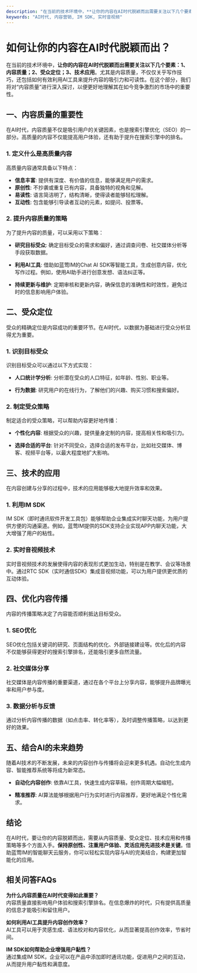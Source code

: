 ```yaml
---
description: "在当前的技术环境中，**让你的内容在AI时代脱颖而出需要关注以下几个要素：1、内容质量；2、受众定位；3、技术应用**。尤其是内容质量，不仅仅关乎写作技巧，还包括如何有效利用AI工具来提升内容的吸引力和可读性。在这个部分，我们将对“内容质量”进行深入探讨，以便更好地理解其在如今竞争激烈的市场中的重要性。"
keywords: "AI时代, 内容营销, IM SDK, 实时音视频"
---
```

# 如何让你的内容在AI时代脱颖而出？

在当前的技术环境中，**让你的内容在AI时代脱颖而出需要关注以下几个要素：1、内容质量；2、受众定位；3、技术应用**。尤其是内容质量，不仅仅关乎写作技巧，还包括如何有效利用AI工具来提升内容的吸引力和可读性。在这个部分，我们将对“内容质量”进行深入探讨，以便更好地理解其在如今竞争激烈的市场中的重要性。

## **一、内容质量的重要性**

在AI时代，内容质量不仅是吸引用户的关键因素，也是搜索引擎优化（SEO）的一部分。高质量的内容不仅能提高用户体验，还有助于提升在搜索引擎中的排名。

### 1. 定义什么是高质量内容

高质量内容通常具备以下特点：

- **信息丰富**: 提供有深度、有价值的信息，能够满足用户的需求。
- **原创性**: 不抄袭或重复已有内容，具备独特的视角和见解。
- **易读性**: 语言简洁明了，结构清晰，使得读者能够轻松理解。
- **互动性**: 包含能够引导读者互动的元素，如提问、投票等。

### 2. 提升内容质量的策略

为了提升内容的质量，可以采用以下策略：

- **研究目标受众**: 确定目标受众的需求和偏好，通过调查问卷、社交媒体分析等手段获取数据。

- **利用AI工具**: 借助如蓝莺IM的Chat AI SDK等智能工具，生成创意内容，优化写作过程。例如，使用AI助手进行创意发想、语法纠正等。

- **持续更新与维护**: 定期审核和更新内容，确保信息的准确性和时效性，避免过时的信息影响用户体验。

## **二、受众定位**

受众的精确定位是内容成功的重要环节。在AI时代，以数据为基础进行受众分析显得尤为重要。

### 1. 识别目标受众

识别目标受众可以通过以下方式实现：

- **人口统计学分析**: 分析潜在受众的人口特征，如年龄、性别、职业等。

- **行为数据**: 研究用户的在线行为，了解他们的兴趣、购买习惯和搜索偏好。

### 2. 制定受众策略

制定适合的受众策略，可以帮助内容更好地传播：

- **个性化内容**: 根据受众的兴趣，提供量身定制的内容，提高相关性和吸引力。

- **选择合适的平台**: 针对不同受众，选择合适的发布平台，比如社交媒体、博客、视频平台等，以最大程度地扩大影响。

## **三、技术的应用**

在内容创建与分享的过程中，技术的应用能够极大地提升效率和效果。

### 1. 利用IM SDK

IM SDK（即时通讯软件开发工具包）能够帮助企业集成实时聊天功能，为用户提供方便的沟通渠道。例如，蓝莺IM提供的SDK支持企业实现APP内聊天功能，大大增强了用户的粘性。

### 2. 实时音视频技术

实时音视频技术的发展使得内容的表现形式更加生动，特别是在教学、会议等场景中。通过RTC SDK（实时通信SDK）集成音视频功能，可以为用户提供更优质的互动体验。

## **四、优化内容传播**

内容的传播策略决定了内容能否顺利抵达目标受众。

### 1. SEO优化

SEO优化包括关键词的研究、页面结构的优化、外部链接建设等。优化后的内容不仅能够获得更好的搜索引擎排名，还能吸引更多自然流量。

### 2. 社交媒体分享

社交媒体是内容传播的重要渠道，通过在各个平台上分享内容，能够提升品牌曝光率和用户参与度。

### 3. 数据分析与反馈

通过分析内容传播的数据（如点击率、转化率等），及时调整传播策略，以达到更好的效果。

## **五、结合AI的未来趋势**

随着AI技术的不断发展，未来的内容创作与传播将会迎来更多机遇。自动化生成内容、智能推荐系统等将成为新常态。

- **自动化内容创作**: 依靠AI工具，快速生成内容草稿，创作周期大幅缩短。

- **精准推荐**: AI算法能够根据用户行为实时进行内容推荐，更好地满足个性化需求。

## **结论**

在AI时代，要让你的内容脱颖而出，需要从内容质量、受众定位、技术应用和传播策略等多个方面入手。**保持原创性、注重用户体验、灵活应用先进技术是关键**。借助蓝莺IM的智能聊天云服务，你可以轻松实现内容与AI的完美结合，构建更加智能化的应用。

## 相关问答FAQs

**为什么内容质量在AI时代变得如此重要？**  
内容质量直接影响用户体验和搜索引擎排名。在信息爆炸的时代，只有提供高质量的信息才能吸引和留住用户。

**如何利用AI工具提升内容创作效率？**  
AI工具可以用于灵感生成、语法校对和内容优化，从而显著提高创作效率，节省时间。

**IM SDK如何帮助企业增强用户黏性？**  
通过集成IM SDK，企业可以在产品中添加即时通讯功能，促进用户之间的互动，从而提升用户黏性和满意度。
